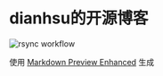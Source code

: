 # dianhsu的开源博客

![rsync workflow](https://github.com/dianhsu/dianhsu.github.io/actions/workflows/main.yml/badge.svg)

使用 [Markdown Preview Enhanced](https://shd101wyy.github.io/markdown-preview-enhanced/#/) 生成